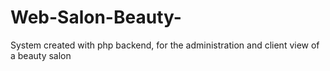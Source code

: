 # Web-Salon-Beauty-
System created with php backend, for the administration and client view of a beauty salon
